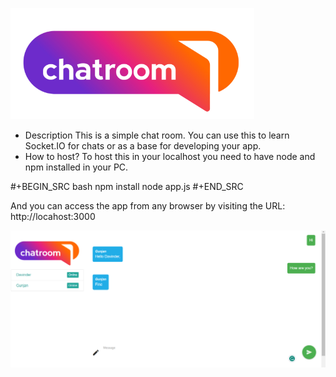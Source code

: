 ![Screenshot](https://github.com/DavinderPRO/chat-app-socketio/blob/main/static/chatroomlogo.png?raw=true)

* Description
This is a simple chat room. You can use this to learn Socket.IO for chats or as a base for developing your app.
* How to host?
To host this in your localhost you need to have node and npm installed in your PC.

#+BEGIN_SRC bash
npm install
node app.js
#+END_SRC

And you can access the app from any browser by visiting the URL: http://locahost:3000



![Screenshot](https://github.com/DavinderPRO/chat-app-socketio/blob/main/static/app_screenshot.png?raw=true)


